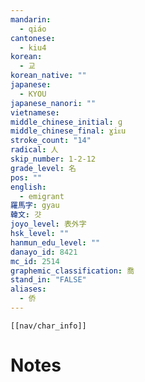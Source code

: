 ```yaml
---
mandarin:
  - qiáo
cantonese:
  - kiu4
korean:
  - 교
korean_native: ""
japanese:
  - KYOU
japanese_nanori: ""
vietnamese:
middle_chinese_initial: ɡ
middle_chinese_final: ɣiᴇu
stroke_count: "14"
radical: 人
skip_number: 1-2-12
grade_level: 名
pos: ""
english:
  - emigrant
羅馬字: gyau
韓文: 걋
joyo_level: 表外字
hsk_level: ""
hanmun_edu_level: ""
danayo_id: 8421
mc_id: 2514
graphemic_classification: 喬
stand_in: "FALSE"
aliases:
  - 侨
---
```

```meta-bind-embed
[[nav/char_info]]
```

# Notes
